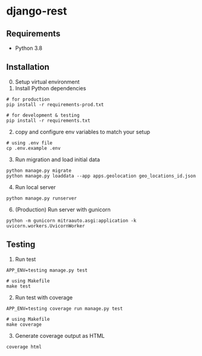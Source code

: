 # django-rest

## Requirements
- Python 3.8


## Installation
0. Setup virtual environment
1. Install Python dependencies
```
# for production
pip install -r requirements-prod.txt

# for development & testing
pip install -r requirements.txt
```

2. copy and configure env variables to match your setup
```
# using .env file
cp .env.example .env
```

3. Run migration and load initial data
```
python manage.py migrate
python manage.py loaddata --app apps.geolocation geo_locations_id.json 
```

4. Run local server
```
python manage.py runserver
```

6. (Production) Run server with gunicorn
```
python -m gunicorn mitraauto.asgi:application -k uvicorn.workers.UvicornWorker
```

## Testing

1. Run test
```
APP_ENV=testing manage.py test

# using Makefile
make test
```

2. Run test with coverage
```
APP_ENV=testing coverage run manage.py test

# using Makefile
make coverage
```

3. Generate coverage output as HTML
```
coverage html
```
